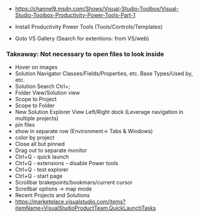 - https://channel9.msdn.com/Shows/Visual-Studio-Toolbox/Visual-Studio-Toolbox-Productivity-Power-Tools-Part-1

- Install Productivity Power Tools (Tools/Controls/Templates)
- Goto VS Gallery (Search for extentions: from VS/web)
### Takeaway: Not necessary to open files to look inside
- Hover on images
- Solution Navigator Classes/Fields/Properties, etc. Base Types/Used by, etc.
- Solution Search Ctrl+;
- Folder View/Solution view
- Scope to Project
- Scope to Folder
- New Solution Explorer View Left/Right dock (Leverage navigation in multiple projects)
- pin files
- show in separate row (Environment-> Tabs & Windows)
- color by project
- Close all but pinned
- Drag out to separate monitor
- Ctrl+Q - quick launch
- Ctrl+Q - extensions - disable Power tools
- Ctrl+Q - test explorer
- Ctrl+Q - start page
- Scrollbar brakepoints/bookmars/current cursor
- Scrollbar options -> map mode
- Recent Projects and Solutions
- https://marketplace.visualstudio.com/items?itemName=VisualStudioProductTeam.QuickLaunchTasks

